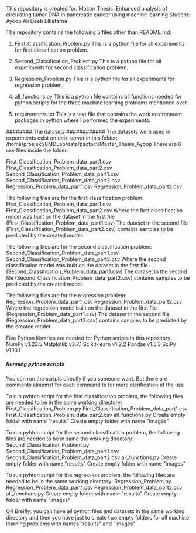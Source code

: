 This repository is created for:
Master Thesis: Enhanced analysis of circulating tumor DNA in pancreatic cancer using machine learning
Student: Ayoop Ali Deeb Elkafarna


The repository contains the following 5 files other than README.md:

1. First_Classification_Problem.py
This is a python file for all experiments for first classification problem.

2. Second_Classification_Problem.py
This is a python file for all experiments for second classification problem.

3. Regression_Problem.py
This is a python file for all experiments for regression problem.

4. all_functions.py
This is a python file contains all functions needed for python scripts for the three machine learning problems mentioned over.

5. requirements.txt
This is a text file that contains the work environment packages in python where I performed the experiments.


######## The datasets ############
The datasets were used in experiments exist on unix server in this folder: /home/prosjekt/BMDLab/data/pactact/Master_Thesis_Ayoop
There are 6 csv files inside the folder:

First_Classification_Problem_data_part1.csv
First_Classification_Problem_data_part2.csv
Second_Classification_Problem_data_part1.csv
Second_Classification_Problem_data_part2.csv
Regression_Problem_data_part1.csv
Regression_Problem_data_part2.csv

The following files are for the first classification problem:
First_Classification_Problem_data_part1.csv
First_Classification_Problem_data_part2.csv
Where the first classification model was built on the dataset in the first file (First_Classification_Problem_data_part1.csv)
The dataset in the second file (First_Classification_Problem_data_part2.csv) contains samples to be predicted by the created model.

The following files are for the second classification problem:
Second_Classification_Problem_data_part1.csv
Second_Classification_Problem_data_part2.csv
Where the second classification model was built on the dataset in the first file (Second_Classification_Problem_data_part1.csv)
The dataset in the second file (Second_Classification_Problem_data_part2.csv) contains samples  to be predicted by the created model.

The following files are for the regression problem:
Regression_Problem_data_part1.csv
Regression_Problem_data_part2.csv
Where the regression model built on the dataset in the first file (Regression_Problem_data_part1.csv)
The dataset in the second file (Regression_Problem_data_part2.csv) contains samples  to be predicted by the created model.


Five Python libraries are needed for Python scripts in this repository:
NumPy v1.23.5
Matplotlib v3.7.1
Scikit-learn v1.2.2
Pandas v1.5.3
SciPy v1.10.1


##### Running python scripts ########
You can run the scripts directly if you someone want. But there are comments almomst for each command to for more clarification of the use

To run pyhton script for the first classification problem, the following files are needed to be in the same working directory:
First_Classification_Problem.py
First_Classification_Problem_data_part1.csv
First_Classification_Problem_data_part2.csv
all_functions.py
Create empty folder with name "results" 
Create empty folder with name "images"

To run pyhton script for the second classification problem, the following files are needed to be in same the working directory:
Second_Classification_Problem.py
Second_Classification_Problem_data_part1.csv
Second_Classification_Problem_data_part2.csv
all_functions.py
Create empty folder with name "results" 
Create empty folder with name "images"

To run pyhton script for the regression problem, the following files are needed to be in the same working directory:
Regression_Problem.py
Regression_Problem_data_part1.csv
Regression_Problem_data_part2.csv
all_functions.py
Create empty folder with name "results" 
Create empty folder with name "images"


OR Breifly:
you can have all python files and datasets in the same working directory and then you have just to create two empty folders for all machine learning problems with names "results" and "images"
